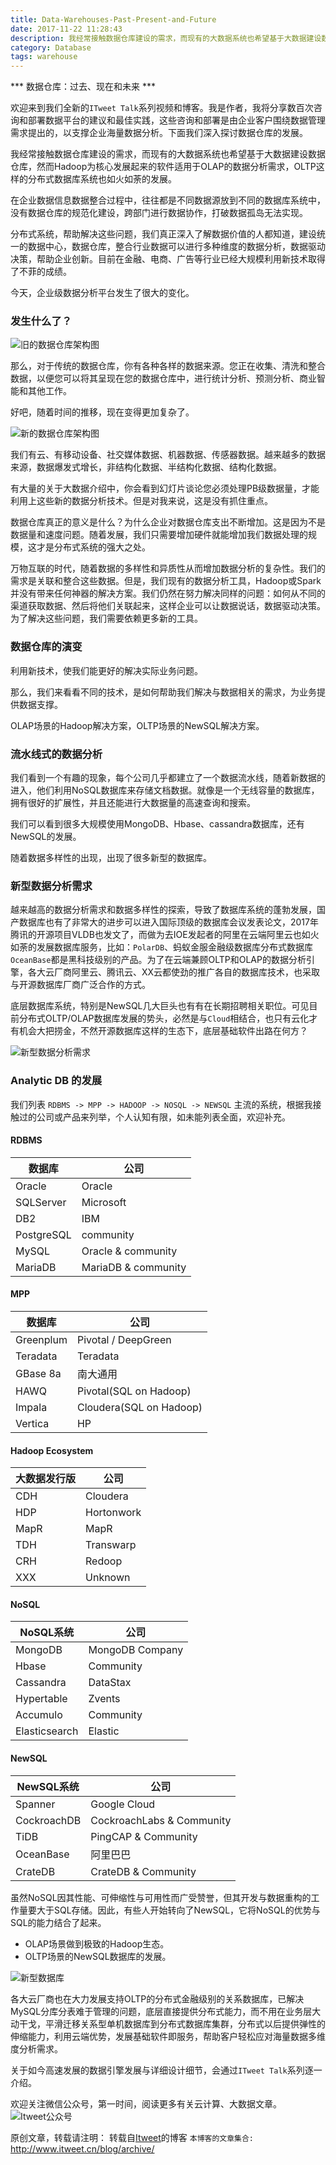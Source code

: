 ```yaml
---
title: Data-Warehouses-Past-Present-and-Future
date: 2017-11-22 11:28:43
description: 我经常接触数据仓库建设的需求，而现有的大数据系统也希望基于大数据建设数据仓库，然而Hadoop为核心发展起来的软件适用于OLAP的数据分析需求，OLTP这样的分布式数据库系统也如火如荼的发展。
category: Database
tags: warehouse
---
```

*** 数据仓库：过去、现在和未来 ***

欢迎来到我们全新的`ITweet Talk`系列视频和博客。我是作者，我将分享数百次咨询和部署数据平台的建议和最佳实践，这些咨询和部署是由企业客户围绕数据管理需求提出的，以支撑企业海量数据分析。下面我们深入探讨数据仓库的发展。

我经常接触数据仓库建设的需求，而现有的大数据系统也希望基于大数据建设数据仓库，然而Hadoop为核心发展起来的软件适用于OLAP的数据分析需求，OLTP这样的分布式数据库系统也如火如荼的发展。

在企业数据信息数据整合过程中，往往都是不同数据源放到不同的数据库系统中，没有数据仓库的规范化建设，跨部门进行数据协作，打破数据孤岛无法实现。

分布式系统，帮助解决这些问题，我们真正深入了解数据价值的人都知道，建设统一的数据中心，数据仓库，整合行业数据可以进行多种维度的数据分析，数据驱动决策，帮助企业创新。目前在金融、电商、广告等行业已经大规模利用新技术取得了不菲的成绩。

今天，企业级数据分析平台发生了很大的变化。

### 发生什么了？ 

![旧的数据仓库架构图](https://github.com/itweet/labs/raw/master/BigData/img/datadiagram-1.jpg)

那么，对于传统的数据仓库，你有各种各样的数据来源。您正在收集、清洗和整合数据，以便您可以将其呈现在您的数据仓库中，进行统计分析、预测分析、商业智能和其他工作。

好吧，随着时间的推移，现在变得更加复杂了。

![新的数据仓库架构图](https://github.com/itweet/labs/raw/master/BigData/img/datadiagram-2.jpg)

我们有云、有移动设备、社交媒体数据、机器数据、传感器数据。越来越多的数据来源，数据爆发式增长，非结构化数据、半结构化数据、结构化数据。

有大量的关于大数据介绍中，你会看到幻灯片谈论您必须处理PB级数据量，才能利用上这些新的数据分析技术。但是对我来说，这是没有抓住重点。

数据仓库真正的意义是什么？为什么企业对数据仓库支出不断增加。这是因为不是数据量和速度问题。随着发展，我们只需要增加硬件就能增加我们数据处理的规模，这才是分布式系统的强大之处。

万物互联的时代，随着数据的多样性和异质性从而增加数据分析的复杂性。我们的需求是关联和整合这些数据。但是，我们现有的数据分析工具，Hadoop或Spark并没有带来任何神器的解决方案。我们仍然在努力解决同样的问题：如何从不同的渠道获取数据、然后将他们关联起来，这样企业可以让数据说话，数据驱动决策。为了解决这些问题，我们需要依赖更多新的工具。

### 数据仓库的演变

利用新技术，使我们能更好的解决实际业务问题。

那么，我们来看看不同的技术，是如何帮助我们解决与数据相关的需求，为业务提供数据支撑。

OLAP场景的Hadoop解决方案，OLTP场景的NewSQL解决方案。

### 流水线式的数据分析

我们看到一个有趣的现象，每个公司几乎都建立了一个数据流水线，随着新数据的进入，他们利用NoSQL数据库来存储文档数据。就像是一个无线容量的数据库，拥有很好的扩展性，并且还能进行大数据量的高速查询和搜索。

我们可以看到很多大规模使用MongoDB、Hbase、cassandra数据库，还有NewSQL的发展。

随着数据多样性的出现，出现了很多新型的数据库。

### 新型数据分析需求

越来越高的数据分析需求和数据多样性的探索，导致了数据库系统的蓬勃发展，国产数据库也有了非常大的进步可以进入国际顶级的数据库会议发表论文，2017年腾讯的开源项目VLDB也发文了，而做为去IOE发起者的阿里在云端阿里云也如火如荼的发展数据库服务，比如：`PolarDB`、蚂蚁金服金融级数据库分布式数据库`OceanBase`都是黑科技级别的产品。为了在云端兼顾OLTP和OLAP的数据分析引擎，各大云厂商阿里云、腾讯云、XX云都使劲的推广各自的数据库技术，也采取与开源数据库厂商广泛合作的方式。

底层数据库系统，特别是NewSQL几大巨头也有有在长期招聘相关职位。可见目前分布式OLTP/OLAP数据库发展的势头，必然是与`Cloud`相结合，也只有云化才有机会大把捞金，不然开源数据库这样的生态下，底层基础软件出路在何方？

![新型数据分析需求](https://github.com/itweet/labs/raw/master/BigData/img/new-data-requirements-analysis.png)

### Analytic DB 的发展

我们列表 `RDBMS -> MPP -> HADOOP -> NOSQL -> NEWSQL` 主流的系统，根据我接触过的公司或产品来列举，个人认知有限，如未能列表全面，欢迎补充。

#### RDBMS

|    数据库     |              公司               |
| ------------ | ------------------------------- |
|  Oracle      |            Oracle               |
| SQLServer    |           Microsoft             |
|     DB2      |              IBM                |
| PostgreSQL   |           community             |
| MySQL        |       Oracle & community        |
| MariaDB      |       MariaDB & community       |

#### MPP

|    数据库     |                 公司            |
| ------------ | ------------------------------- |
|  Greenplum   |            Pivotal / DeepGreen  |
| Teradata     |           Teradata              |
| GBase 8a     |             南大通用             |
| HAWQ         |       Pivotal(SQL on Hadoop)    |
| Impala       |       Cloudera(SQL on Hadoop)   |
| Vertica      |          HP                     |

#### Hadoop  Ecosystem

|  大数据发行版  |              公司               |
| ------------ | ------------------------------- |
|    CDH       |            Cloudera             |
|    HDP       |            Hortonwork           |
|    MapR      |            MapR                 |
|    TDH       |            Transwarp            |
|    CRH       |            Redoop               |
|    XXX       |            Unknown              |

#### NoSQL

|   NoSQL系统   |              公司               |
| ------------ | ------------------------------- |
|    MongoDB   |        MongoDB Company          |
|    Hbase     |            Community            |
|    Cassandra |            DataStax             |
|   Hypertable |            Zvents               |
|   Accumulo   |            Community            |
| Elasticsearch|            Elastic              |

#### NewSQL

|  NewSQL系统   |              公司               |
| ------------ | ------------------------------- |
|    Spanner   |            Google Cloud         |
| CockroachDB  |   CockroachLabs & Community     |
|    TiDB      |   PingCAP  & Community          |
|   OceanBase  |            阿里巴巴              |
|   CrateDB    |         CrateDB & Community     |

虽然NoSQL因其性能、可伸缩性与可用性而广受赞誉，但其开发与数据重构的工作量要大于SQL存储。因此，有些人开始转向了NewSQL，它将NoSQL的优势与SQL的能力结合了起来。

* OLAP场景做到极致的Hadoop生态。
* OLTP场景的NewSQL数据库的发展。

![新型数据库](https://github.com/itweet/labs/raw/master/BigData/img/db_type.png)

各大云厂商也在大力发展支持OLTP的分布式金融级别的关系数据库，已解决MySQL分库分表难于管理的问题，底层直接提供分布式能力，而不用在业务层大动干戈，平滑迁移关系型单机数据库到分布式数据库集群，分布式以后提供弹性的伸缩能力，利用云端优势，发展基础软件即服务，帮助客户轻松应对海量数据多维度分析需求。

关于如今高速发展的数据引擎发展与详细设计细节，会通过`ITweet Talk`系列逐一介绍。

欢迎关注微信公众号，第一时间，阅读更多有关云计算、大数据文章。
![Itweet公众号](https://github.com/itweet/labs/raw/master/common/img/weixin_public.gif)

原创文章，转载请注明： 转载自[Itweet](http://www.itweet.cn)的博客
`本博客的文章集合:` http://www.itweet.cn/blog/archive/
